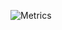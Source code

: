 ![Metrics](https://metrics.lecoq.io/ram0ng1?template=classic&activity=1&introduction=1&pagespeed=1&rss=1&base.indepth=false&base.hireable=false&activity.limit=5&activity.load=300&activity.days=14&activity.visibility=public&activity.timestamps=false&activity.filter=all&introduction.title=false&pagespeed.url=https%3A%2F%2Framonguilherme.com.br&pagespeed.detailed=true&pagespeed.screenshot=false&pagespeed.pwa=false&rss.source=https%3A%2F%2Framonguilherme.com.br%2Frss&rss.limit=4&config.timezone=America%2FSao_Paulo)
